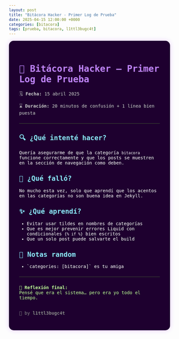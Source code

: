 ```yaml
---
layout: post
title: "Bitácora Hacker - Primer Log de Prueba"
date: 2025-04-15 12:00:00 +0000
categories: [bitacora]
tags: [prueba, bitacora, l1ttl3bugc4t]
---
```


<div style="background: #1e002f; padding: 2rem; border-radius: 15px; box-shadow: 0 0 15px rgba(140, 0, 255, 0.2); color: #fff; font-family: 'Fira Code', monospace;">

<h1 style="color: #c084fc;">📓 Bitácora Hacker – Primer Log de Prueba</h1>
<p style="color: #ccc;">🗓️ <strong>Fecha:</strong> 15 abril 2025</p>
<p style="color: #ccc;">⌛ <strong>Duración:</strong> 20 minutos de confusión + 1 línea bien puesta</p>

<hr style="border: none; border-top: 1px solid #444; margin: 1.5rem 0;">

<h2 style="color: #8be9fd;">🔍 ¿Qué intenté hacer?</h2>
<p>Quería asegurarme de que la categoría <code>bitacora</code> funcione correctamente y que los posts se muestren en la sección de navegación como deben.</p>

<h2 style="color: #8be9fd;">🐞 ¿Qué falló?</h2>
<p>No mucho esta vez, solo que aprendí que los acentos en las categorías no son buena idea en Jekyll.</p>

<h2 style="color: #8be9fd;">✨ ¿Qué aprendí?</h2>
<ul>
  <li>Evitar usar tildes en nombres de categorías</li>
  <li>Que es mejor prevenir errores Liquid con condicionales <code>{% if %}</code> bien escritos</li>
  <li>Que un solo post puede salvarte el build</li>
</ul>

<h2 style="color: #8be9fd;">📎 Notas random</h2>
<ul>
  <li>`categories: [bitacora]` es tu amiga</li>
</ul>

<hr style="border: none; border-top: 1px solid #444; margin: 1.5rem 0;">

<p style="color: #c3ff99;"><strong>🐾 Reflexión final:</strong><br>
Pensé que era el sistema…  
pero era yo todo el tiempo.</p>

<p style="margin-top: 2rem; color: #888;">👾 by <strong>l1ttl3bugc4t</strong></p>

</div>